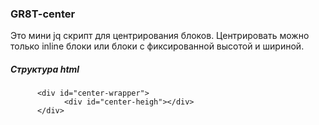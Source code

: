 ### GR8T-center
Это мини jq скрипт для центрирования блоков.
Центрировать можно только inline блоки или блоки с фиксированной высотой и шириной.

##### Структура html
``` 
      <div id="center-wrapper">
            <div id="center-heigh"></div>
      </div>
``` 
